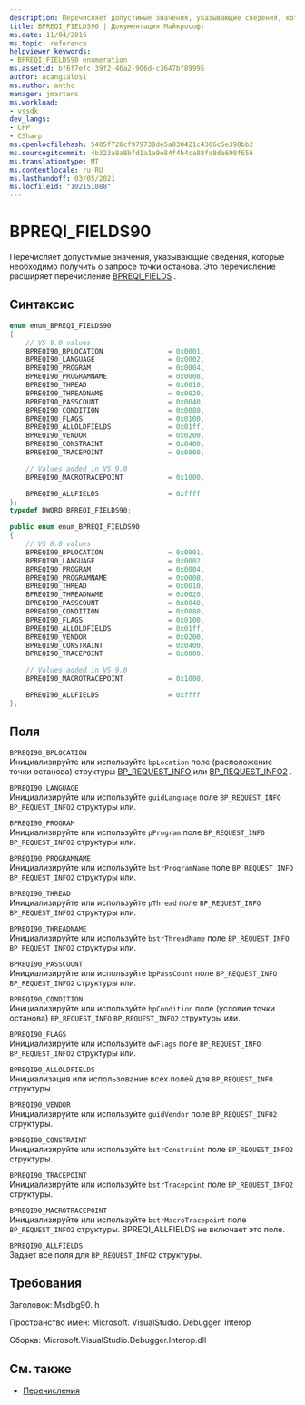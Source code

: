 ```yaml
---
description: Перечисляет допустимые значения, указывающие сведения, которые необходимо получить о запросе точки останова.
title: BPREQI_FIELDS90 | Документация Майкрософт
ms.date: 11/04/2016
ms.topic: reference
helpviewer_keywords:
- BPREQI_FIELDS90 enumeration
ms.assetid: bf6f7efc-39f2-46a2-906d-c3647bf89995
author: acangialosi
ms.author: anthc
manager: jmartens
ms.workload:
- vssdk
dev_langs:
- CPP
- CSharp
ms.openlocfilehash: 5405f728cf979738de5a830421c4306c5e398bb2
ms.sourcegitcommit: 4b323a8a8bfd1a1a9e84f4b4ca88fa8da690f656
ms.translationtype: MT
ms.contentlocale: ru-RU
ms.lasthandoff: 03/05/2021
ms.locfileid: "102151088"
---
```

# <a name="bpreqi_fields90"></a>BPREQI_FIELDS90
Перечисляет допустимые значения, указывающие сведения, которые необходимо получить о запросе точки останова. Это перечисление расширяет перечисление [BPREQI_FIELDS](../../../extensibility/debugger/reference/bpreqi-fields.md) .

## <a name="syntax"></a>Синтаксис

```cpp
enum enum_BPREQI_FIELDS90
{
    // VS 8.0 values
    BPREQI90_BPLOCATION                = 0x0001,
    BPREQI90_LANGUAGE                  = 0x0002,
    BPREQI90_PROGRAM                   = 0x0004,
    BPREQI90_PROGRAMNAME               = 0x0008,
    BPREQI90_THREAD                    = 0x0010,
    BPREQI90_THREADNAME                = 0x0020,
    BPREQI90_PASSCOUNT                 = 0x0040,
    BPREQI90_CONDITION                 = 0x0080,
    BPREQI90_FLAGS                     = 0x0100,
    BPREQI90_ALLOLDFIELDS              = 0x01ff,
    BPREQI90_VENDOR                    = 0x0200,
    BPREQI90_CONSTRAINT                = 0x0400,
    BPREQI90_TRACEPOINT                = 0x0800,

    // Values added in VS 9.0
    BPREQI90_MACROTRACEPOINT           = 0x1000,

    BPREQI90_ALLFIELDS                 = 0xffff
};
typedef DWORD BPREQI_FIELDS90;
```

```csharp
public enum enum_BPREQI_FIELDS90
{
    // VS 8.0 values
    BPREQI90_BPLOCATION                = 0x0001,
    BPREQI90_LANGUAGE                  = 0x0002,
    BPREQI90_PROGRAM                   = 0x0004,
    BPREQI90_PROGRAMNAME               = 0x0008,
    BPREQI90_THREAD                    = 0x0010,
    BPREQI90_THREADNAME                = 0x0020,
    BPREQI90_PASSCOUNT                 = 0x0040,
    BPREQI90_CONDITION                 = 0x0080,
    BPREQI90_FLAGS                     = 0x0100,
    BPREQI90_ALLOLDFIELDS              = 0x01ff,
    BPREQI90_VENDOR                    = 0x0200,
    BPREQI90_CONSTRAINT                = 0x0400,
    BPREQI90_TRACEPOINT                = 0x0800,

    // Values added in VS 9.0
    BPREQI90_MACROTRACEPOINT           = 0x1000,

    BPREQI90_ALLFIELDS                 = 0xffff
};
```

## <a name="fields"></a>Поля
`BPREQI90_BPLOCATION`\
Инициализируйте или используйте `bpLocation` поле (расположение точки останова) структуры [BP_REQUEST_INFO](../../../extensibility/debugger/reference/bp-request-info.md) или [BP_REQUEST_INFO2](../../../extensibility/debugger/reference/bp-request-info2.md) .

`BPREQI90_LANGUAGE`\
Инициализируйте или используйте `guidLanguage` поле `BP_REQUEST_INFO` `BP_REQUEST_INFO2` структуры или.

`BPREQI90_PROGRAM`\
Инициализируйте или используйте `pProgram` поле `BP_REQUEST_INFO` `BP_REQUEST_INFO2` структуры или.

`BPREQI90_PROGRAMNAME`\
Инициализируйте или используйте `bstrProgramName` поле `BP_REQUEST_INFO` `BP_REQUEST_INFO2` структуры или.

`BPREQI90_THREAD`\
Инициализируйте или используйте `pThread` поле `BP_REQUEST_INFO` `BP_REQUEST_INFO2` структуры или.

`BPREQI90_THREADNAME`\
Инициализируйте или используйте `bstrThreadName` поле `BP_REQUEST_INFO` `BP_REQUEST_INFO2` структуры или.

`BPREQI90_PASSCOUNT`\
Инициализируйте или используйте `bpPassCount` поле `BP_REQUEST_INFO` `BP_REQUEST_INFO2` структуры или.

`BPREQI90_CONDITION`\
Инициализируйте или используйте `bpCondition` поле (условие точки останова) `BP_REQUEST_INFO` `BP_REQUEST_INFO2` структуры или.

`BPREQI90_FLAGS`\
Инициализируйте или используйте `dwFlags` поле `BP_REQUEST_INFO` `BP_REQUEST_INFO2` структуры или.

`BPREQI90_ALLOLDFIELDS`\
Инициализация или использование всех полей для `BP_REQUEST_INFO` структуры.

`BPREQI90_VENDOR`\
Инициализируйте или используйте `guidVendor` поле `BP_REQUEST_INFO2` структуры.

`BPREQI90_CONSTRAINT`\
Инициализируйте или используйте `bstrConstraint` поле `BP_REQUEST_INFO2` структуры.

`BPREQI90_TRACEPOINT`\
Инициализируйте или используйте `bstrTracepoint` поле `BP_REQUEST_INFO2` структуры.

`BPREQI90_MACROTRACEPOINT`\
Инициализируйте или используйте `bstrMacroTracepoint` поле `BP_REQUEST_INFO2` структуры. BPREQI_ALLFIELDS не включает это поле.

`BPREQI90_ALLFIELDS`\
Задает все поля для `BP_REQUEST_INFO2` структуры.

## <a name="requirements"></a>Требования
Заголовок: Msdbg90. h

Пространство имен: Microsoft. VisualStudio. Debugger. Interop

Сборка: Microsoft.VisualStudio.Debugger.Interop.dll

## <a name="see-also"></a>См. также
- [Перечисления](../../../extensibility/debugger/reference/enumerations-visual-studio-debugging.md)
